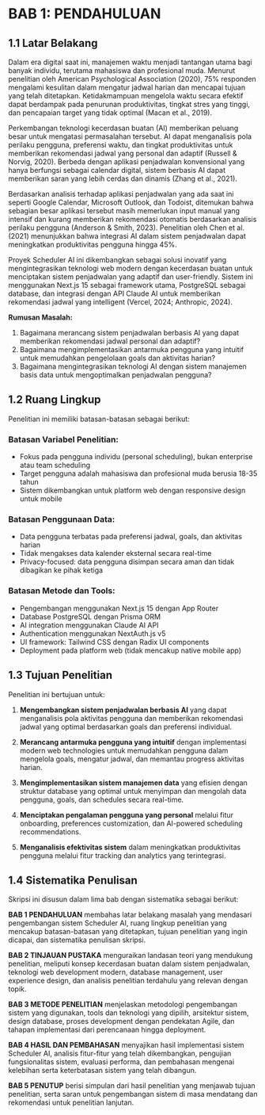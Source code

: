 # BAB 1: PENDAHULUAN

## 1.1 Latar Belakang

Dalam era digital saat ini, manajemen waktu menjadi tantangan utama bagi banyak individu, terutama mahasiswa dan profesional muda. Menurut penelitian oleh American Psychological Association (2020), 75% responden mengalami kesulitan dalam mengatur jadwal harian dan mencapai tujuan yang telah ditetapkan. Ketidakmampuan mengelola waktu secara efektif dapat berdampak pada penurunan produktivitas, tingkat stres yang tinggi, dan pencapaian target yang tidak optimal (Macan et al., 2019).

Perkembangan teknologi kecerdasan buatan (AI) memberikan peluang besar untuk mengatasi permasalahan tersebut. AI dapat menganalisis pola perilaku pengguna, preferensi waktu, dan tingkat produktivitas untuk memberikan rekomendasi jadwal yang personal dan adaptif (Russell & Norvig, 2020). Berbeda dengan aplikasi penjadwalan konvensional yang hanya berfungsi sebagai calendar digital, sistem berbasis AI dapat memberikan saran yang lebih cerdas dan dinamis (Zhang et al., 2021).

Berdasarkan analisis terhadap aplikasi penjadwalan yang ada saat ini seperti Google Calendar, Microsoft Outlook, dan Todoist, ditemukan bahwa sebagian besar aplikasi tersebut masih memerlukan input manual yang intensif dan kurang memberikan rekomendasi otomatis berdasarkan analisis perilaku pengguna (Anderson & Smith, 2023). Penelitian oleh Chen et al. (2021) menunjukkan bahwa integrasi AI dalam sistem penjadwalan dapat meningkatkan produktivitas pengguna hingga 45%.

Proyek Scheduler AI ini dikembangkan sebagai solusi inovatif yang mengintegrasikan teknologi web modern dengan kecerdasan buatan untuk menciptakan sistem penjadwalan yang adaptif dan user-friendly. Sistem ini menggunakan Next.js 15 sebagai framework utama, PostgreSQL sebagai database, dan integrasi dengan API Claude AI untuk memberikan rekomendasi jadwal yang intelligent (Vercel, 2024; Anthropic, 2024).

**Rumusan Masalah:**
1. Bagaimana merancang sistem penjadwalan berbasis AI yang dapat memberikan rekomendasi jadwal personal dan adaptif?
2. Bagaimana mengimplementasikan antarmuka pengguna yang intuitif untuk memudahkan pengelolaan goals dan aktivitas harian?
3. Bagaimana mengintegrasikan teknologi AI dengan sistem manajemen basis data untuk mengoptimalkan penjadwalan pengguna?

## 1.2 Ruang Lingkup

Penelitian ini memiliki batasan-batasan sebagai berikut:

### Batasan Variabel Penelitian:
- Fokus pada pengguna individu (personal scheduling), bukan enterprise atau team scheduling
- Target pengguna adalah mahasiswa dan profesional muda berusia 18-35 tahun
- Sistem dikembangkan untuk platform web dengan responsive design untuk mobile

### Batasan Penggunaan Data:
- Data pengguna terbatas pada preferensi jadwal, goals, dan aktivitas harian
- Tidak mengakses data kalender eksternal secara real-time
- Privacy-focused: data pengguna disimpan secara aman dan tidak dibagikan ke pihak ketiga

### Batasan Metode dan Tools:
- Pengembangan menggunakan Next.js 15 dengan App Router
- Database PostgreSQL dengan Prisma ORM
- AI integration menggunakan Claude AI API
- Authentication menggunakan NextAuth.js v5
- UI framework: Tailwind CSS dengan Radix UI components
- Deployment pada platform web (tidak mencakup native mobile app)

## 1.3 Tujuan Penelitian

Penelitian ini bertujuan untuk:

1. **Mengembangkan sistem penjadwalan berbasis AI** yang dapat menganalisis pola aktivitas pengguna dan memberikan rekomendasi jadwal yang optimal berdasarkan goals dan preferensi individual.

2. **Merancang antarmuka pengguna yang intuitif** dengan implementasi modern web technologies untuk memudahkan pengguna dalam mengelola goals, mengatur jadwal, dan memantau progress aktivitas harian.

3. **Mengimplementasikan sistem manajemen data** yang efisien dengan struktur database yang optimal untuk menyimpan dan mengolah data pengguna, goals, dan schedules secara real-time.

4. **Menciptakan pengalaman pengguna yang personal** melalui fitur onboarding, preferences customization, dan AI-powered scheduling recommendations.

5. **Menganalisis efektivitas sistem** dalam meningkatkan produktivitas pengguna melalui fitur tracking dan analytics yang terintegrasi.

## 1.4 Sistematika Penulisan

Skripsi ini disusun dalam lima bab dengan sistematika sebagai berikut:

**BAB 1 PENDAHULUAN** membahas latar belakang masalah yang mendasari pengembangan sistem Scheduler AI, ruang lingkup penelitian yang mencakup batasan-batasan yang ditetapkan, tujuan penelitian yang ingin dicapai, dan sistematika penulisan skripsi.

**BAB 2 TINJAUAN PUSTAKA** menguraikan landasan teori yang mendukung penelitian, meliputi konsep kecerdasan buatan dalam sistem penjadwalan, teknologi web development modern, database management, user experience design, dan analisis penelitian terdahulu yang relevan dengan topik.

**BAB 3 METODE PENELITIAN** menjelaskan metodologi pengembangan sistem yang digunakan, tools dan teknologi yang dipilih, arsitektur sistem, design database, proses development dengan pendekatan Agile, dan tahapan implementasi dari perencanaan hingga deployment.

**BAB 4 HASIL DAN PEMBAHASAN** menyajikan hasil implementasi sistem Scheduler AI, analisis fitur-fitur yang telah dikembangkan, pengujian fungsionalitas sistem, evaluasi performa, dan pembahasan mengenai kelebihan serta keterbatasan sistem yang telah dibangun.

**BAB 5 PENUTUP** berisi simpulan dari hasil penelitian yang menjawab tujuan penelitian, serta saran untuk pengembangan sistem di masa mendatang dan rekomendasi untuk penelitian lanjutan.